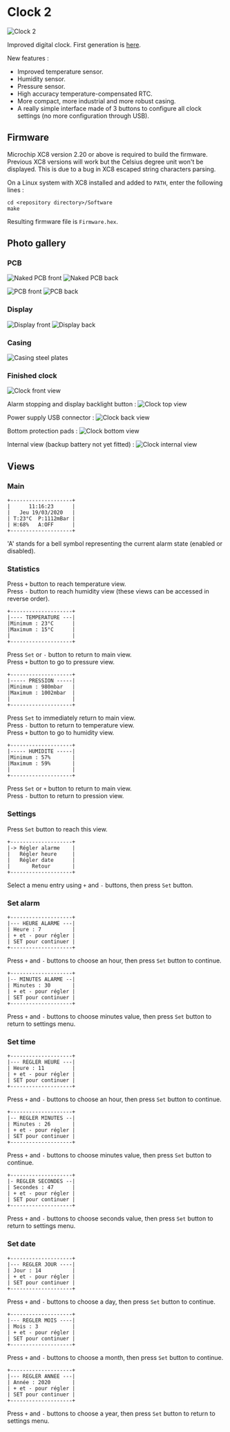 # Clock 2

![Clock 2](https://github.com/RICCIARDI-Adrien/Clock_2/blob/master/Resources/Pictures/Clock_Front_View.jpg)

Improved digital clock. First generation is [here](https://github.com/RICCIARDI-Adrien/Clock).  

New features :
* Improved temperature sensor.
* Humidity sensor.
* Pressure sensor.
* High accuracy temperature-compensated RTC.
* More compact, more industrial and more robust casing.
* A really simple interface made of 3 buttons to configure all clock settings (no more configuration through USB).

## Firmware

Microchip XC8 version 2.20 or above is required to build the firmware. Previous XC8 versions will work but the Celsius degree unit won't be displayed. This is due to a bug in XC8 escaped string characters parsing.

On a Linux system with XC8 installed and added to `PATH`, enter the following lines :
```
cd <repository directory>/Software
make
```

Resulting firmware file is `Firmware.hex`.

## Photo gallery

### PCB

![Naked PCB front](https://github.com/RICCIARDI-Adrien/Clock_2/blob/master/Resources/Pictures/Naked_PCB_Front.jpg)
![Naked PCB back](https://github.com/RICCIARDI-Adrien/Clock_2/blob/master/Resources/Pictures/Naked_PCB_Back.jpg)

![PCB front](https://github.com/RICCIARDI-Adrien/Clock_2/blob/master/Resources/Pictures/PCB_Front.jpg)
![PCB back](https://github.com/RICCIARDI-Adrien/Clock_2/blob/master/Resources/Pictures/PCB_Back.jpg)

### Display

![Display front](https://github.com/RICCIARDI-Adrien/Clock_2/blob/master/Resources/Pictures/Display_Front.jpg)
![Display back](https://github.com/RICCIARDI-Adrien/Clock_2/blob/master/Resources/Pictures/Display_Back.jpg)

### Casing

![Casing steel plates](https://github.com/RICCIARDI-Adrien/Clock_2/blob/master/Resources/Pictures/Casing_Steel_Plates.jpg)

### Finished clock

![Clock front view](https://github.com/RICCIARDI-Adrien/Clock_2/blob/master/Resources/Pictures/Clock_Front_View.jpg)

Alarm stopping and display backlight button :
![Clock top view](https://github.com/RICCIARDI-Adrien/Clock_2/blob/master/Resources/Pictures/Clock_Top_View.jpg)

Power supply USB connector :
![Clock back view](https://github.com/RICCIARDI-Adrien/Clock_2/blob/master/Resources/Pictures/Clock_Back_View.jpg)

Bottom protection pads :
![Clock bottom view](https://github.com/RICCIARDI-Adrien/Clock_2/blob/master/Resources/Pictures/Clock_Bottom_View.jpg)

Internal view (backup battery not yet fitted) :
![Clock internal view](https://github.com/RICCIARDI-Adrien/Clock_2/blob/master/Resources/Pictures/Clock_Internal_View.jpg)

## Views

### Main

```
+--------------------+
|      11:16:23      |
|   Jeu 19/03/2020   |
| T:23°C  P:1112mBar |
| H:68%   A:OFF      |
+--------------------+
```

'A' stands for a bell symbol representing the current alarm state (enabled or disabled).

### Statistics

Press `+` button to reach temperature view.  
Press `-` button to reach humidity view (these views can be accessed in reverse order).

```
+--------------------+
|---- TEMPERATURE ---|
|Minimum : 23°C      |
|Maximum : 15°C      |
|                    |
+--------------------+
```

Press `Set` or `-` button to return to main view.  
Press `+` button to go to pressure view.

```
+--------------------+
|----- PRESSION -----|
|Minimum : 980mbar   |
|Maximum : 1002mbar  |
|                    |
+--------------------+
```

Press `Set` to immediately return to main view.  
Press `-` button to return to temperature view.  
Press `+` button to go to humidity view.

```
+--------------------+
|----- HUMIDITE -----|
|Minimum : 57%       |
|Maximum : 59%       |
|                    |
+--------------------+
```

Press `Set` or `+` button to return to main view.  
Press `-` button to return to pression view.

### Settings

Press `Set` button to reach this view.

```
+--------------------+
|-> Régler alarme    |
|   Régler heure     |
|   Régler date      |
|       Retour       |
+--------------------+
```
Select a menu entry using `+` and `-` buttons, then press `Set` button.

### Set alarm

```
+--------------------+
|--- HEURE ALARME ---|
| Heure : 7          |
| + et - pour régler |
| SET pour continuer |
+--------------------+
```
Press `+` and `-` buttons to choose an hour, then press `Set` button to continue.

```
+--------------------+
|-- MINUTES ALARME --|
| Minutes : 30       |
| + et - pour régler |
| SET pour continuer |
+--------------------+
```
Press `+` and `-` buttons to choose minutes value, then press `Set` button to return to settings menu.

### Set time

```
+--------------------+
|--- REGLER HEURE ---|
| Heure : 11         |
| + et - pour régler |
| SET pour continuer |
+--------------------+
```
Press `+` and `-` buttons to choose an hour, then press `Set` button to continue.

```
+--------------------+
|-- REGLER MINUTES --|
| Minutes : 26       |
| + et - pour régler |
| SET pour continuer |
+--------------------+
```
Press `+` and `-` buttons to choose minutes value, then press `Set` button to continue.

```
+--------------------+
|- REGLER SECONDES --|
| Secondes : 47      |
| + et - pour régler |
| SET pour continuer |
+--------------------+
```
Press `+` and `-` buttons to choose seconds value, then press `Set` button to return to settings menu.

### Set date

```
+--------------------+
|--- REGLER JOUR ----|
| Jour : 14          |
| + et - pour régler |
| SET pour continuer |
+--------------------+
```
Press `+` and `-` buttons to choose a day, then press `Set` button to continue.

```
+--------------------+
|--- REGLER MOIS ----|
| Mois : 3           |
| + et - pour régler |
| SET pour continuer |
+--------------------+
```
Press `+` and `-` buttons to choose a month, then press `Set` button to continue.

```
+--------------------+
|--- REGLER ANNEE ---|
| Année : 2020       |
| + et - pour régler |
| SET pour continuer |
+--------------------+
```
Press `+` and `-` buttons to choose a year, then press `Set` button to return to settings menu.
